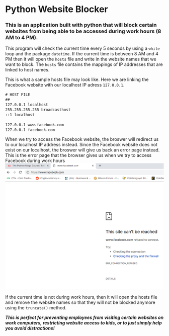 # Python Website Blocker 
### This is an application built with python that will block certain websites from being able to be accessed during work hours (8 AM to 4 PM). 

This program will check the current time every 5 seconds by using a `while` loop and the package `datetime`. If the current time is between 8 AM and 4 PM then it will open the `hosts` file and write in the website names that we want to block. The `hosts` file contains the mappings of IP addresses that are linked to host names. 

This is what a sample hosts file may look like. Here we are linking the Facebook website with our localhost IP adress `127.0.0.1`. 
``` 
# HOST FILE 
## 
127.0.0.1 localhost 
255.255.255.255 broadcasthost 
::1 localhost 

127.0.0.1 www.facebook.com 
127.0.0.1 facebook.com 
``` 

When we try to access the Facebook website, the broswer will redirect us to our localhost IP address instead. Since the Facebook website does not exist on our localhost, the broswer will give us back an error page instead. This is the error page that the browser gives us when we try to access Facebook during work hours ![This is the error page that the browser gives us when we try to access Facebook during work hours](images/error.png) 

If the current time is not during work hours, then it will open the hosts file and remove the website names so that they will not be blocked anymore using the `truncate()` method.

**_This is perfect for preventing employees from visiting certain websites on work computers, restricting website access to kids, or to just simply help you avoid distractions!_**
